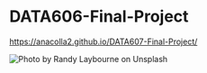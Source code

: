 # DATA606-Final-Project
https://anacolla2.github.io/DATA607-Final-Project/

![Photo by Randy Laybourne on Unsplash](https://github.com/user-attachments/assets/f6861fd7-c339-459d-bb63-dcaff1dfb0a4)
